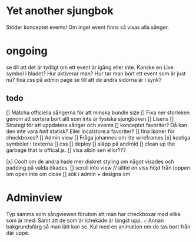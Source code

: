 # Yet another sjungbok

Stöder konceptet events! Om inget event finns så visas alla sånger.

# ongoing

se till att det är tydligt om ett event är igång eller inte. Kanske en Live symbol i bladet?
Hur aktiverar man?
Hur tar man bort ett event som är just nu?
fixa css på admin page
se till att de andra sidorna är i synk?

## todo

[] Matcha officiella sångerna för att minska bundle size
[] Fixa ner storleken genom att sortera bort allt som inte är fysiska sjungboken
[] Lisens
[] Strategi för att uppdatera sånger och events
[] konceptet favoriter? Då kan den inte vara _helt_ statisk? Eller localstore:a favoriter?
[] fina ikoner för checkboxes?
[] Admin view
[] Fråga johannes om lite wireframes
[x] kostiga symboler i texterna
[] css
[] deploy
[] släpp på android
[] clean up the garbage that is offical.js.
[] visa albin sen ellor???

[x] Coolt om de andra hade mer diskret styling om något visades och padding på valda ökades.
[] scroll into view // alltid en viss höjd från toppen om open inte om close
[] sök i admin + designa om

# Adminview

Typ samma som sångviewen förutom att man har checkboxar med vilka som är med. Samt att de som är ichekade är längst upp. + Annan bakgrundsfärg så man lätt kan se. Kul med en animation om de tas bort från där uppe.
